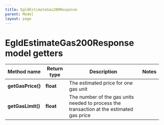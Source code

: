```yaml
---
title: EgldEstimateGas200Response
parent: Model
layout: page
---
```


# EgldEstimateGas200Response model getters

Method name | Return type | Description | Notes
------------ | ------------- | ------------- | -------------
**getGasPrice()** | **float** | The estimated price for one gas unit |
**getGasLimit()** | **float** | The number of the gas units needed to process the transaction at the estimated gas price |

